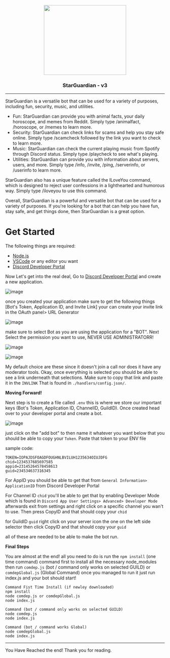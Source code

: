 <p align="center"><img src="https://i.imgur.com/mwOFCBO.png" width="260" height="220"></p>

### <p align="center">StarGuardian - v3</p>
------------------------------------------------------
StarGuardian is a versatile bot that can be used for a variety of purposes, including fun, security, music, and utilities.

- Fun: StarGuardian can provide you with animal facts, your daily horoscope, and memes from Reddit. Simply type /animalfact, /horoscope, or /memes to learn more.
- Security: StarGuardian can check links for scams and help you stay safe online. Simply type /scamcheck followed by the link you want to check to learn more.
- Music: StarGuardian can check the current playing music from Spotify through Discord status. Simply type /playcheck to see what's playing.
- Utilities: StarGuardian can provide you with information about servers, users, and more. Simply type /info, /invite, /ping, /serverinfo, or /userinfo to learn more.

StarGuardian also has a unique feature called the ILoveYou command, which is designed to reject user confessions in a lighthearted and humorous way. Simply type /iloveyou to use this command.

Overall, StarGuardian is a powerful and versatile bot that can be used for a variety of purposes. If you're looking for a bot that can help you have fun, stay safe, and get things done, then StarGuardian is a great option.

# Get Started

The following things are required:
- [Node.js](https://nodejs.org/en)
- [VSCode](https://code.visualstudio.com/) or any editor you want
- [Discord Developer Portal](https://discord.com/developers/)

Now Let's get into the real deal, Go to [Discord Developer Portal](https://discord.com/developers/) and create a new application.

![image](https://user-images.githubusercontent.com/51787264/232237205-36f868bb-df87-4dda-94ee-99502595ac70.png)

once you created your application make sure to get the following things [Bot's Token, Application ID, and Invite Link] your can create your invite link in the OAuth panel> URL Generator

![image](https://user-images.githubusercontent.com/51787264/232237406-0ab32b23-810e-4fab-9078-fd2032f2e6cb.png)

make sure to select Bot as you are using the application for a "BOT". Next Select the permission you want to use, NEVER USE ADMINISTRATORR!

![image](https://user-images.githubusercontent.com/51787264/232237482-dc5f915f-fb93-44fc-8c7b-e25d03a13c21.png)

![image](https://user-images.githubusercontent.com/51787264/232237523-297c2848-fb60-453c-8865-4e00bcdee781.png)

My default choice are these since it doesn't join a call nor does it have any moderator tools. Okay, once everything is selected you should be able to see a link underneath that selections. Make sure to copy that link and paste it in the ```INVLINK``` That is found in ```./handlers/config.json/```.

**Moving Forward!**

Next step is to create a file called ```.env``` this is where we store our important keys (Bot's Token, Application ID, ChannelID, GuildID). Once created head over to your developer portal and create a bot.

![image](https://user-images.githubusercontent.com/51787264/232237797-1370b4aa-bbfd-49d1-a256-c4bb9b9cd57b.png)

just click on the "add bot" to then name it whatever you want below that you should be able to copy your ```Token```. Paste that token to your ENV file

sample code:
```
TOKEN=IOPAJDSFOAGDFOUGHNLBVILUH1235634OIUJDFG
chid=1234537685697585
appid=23145264578458613
guid=234534637316345
```
For AppID you should be able to get that from ```General Information> ApplicationID``` from Discord Developer Portal

For Channel ID ```chid``` you'll be able to get that by enabling Developer Mode which is found in ```Discord App User Settings> Advanced> Developer Mode``` afterwards exit from settings and right click on a specific channel you wan't to use. Then press CopyID and that should copy your ```chid```

for GuildID ```guid``` right click on your server icon the one on the left side selector then click CopyID and that should copy your ```guid```

all of these are needed to be able to make the bot run.

**Final Steps**

You are almost at the end! all you need to do is run the ```npm install``` (one time command) command first to install all the necessary node_modules then run ```comdep.js``` (bot / command only works on selected GUILD) or ```comdepGlobal.js``` (Global Command) once you managed to run it just run index.js and your bot should start!

```
Command Fist Time Install (if newley downloaded)
npm install
node comdep.js or comdepGlobal.js
node index.js
```

```
Command (bot / command only works on selected GUILD)
node comdep.js 
node index.js
```
```
Command (bot / command works Global)
node comdepGlobal.js 
node index.js
```

--------------------------------------------------------------------------------
You Have Reached the end! Thank you for reading.
